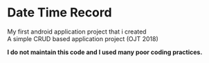 # Date Time Record
My first android application project that i created <br/>
A simple CRUD based application project (OJT 2018)

<b>I do not maintain this code and I used many poor coding practices. </b>
